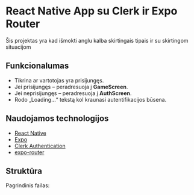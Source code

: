 # React Native App su Clerk ir Expo Router

Šis projektas yra kad išmokti anglu kalba skirtingais tipais ir su skirtingom situacijom

## Funkcionalumas

- Tikrina ar vartotojas yra prisijungęs.
- Jei prisijungęs – peradresuoja į **GameScreen**.
- Jei neprisijungęs – peradresuoja į **AuthScreen**.
- Rodo „Loading...“ tekstą kol kraunasi autentifikacijos būsena.

## Naudojamos technologijos

- [React Native](https://reactnative.dev/)
- [Expo](https://expo.dev/)
- [Clerk Authentication](https://clerk.dev/)
- [expo-router](https://expo.github.io/router/)

## Struktūra

Pagrindinis failas:

